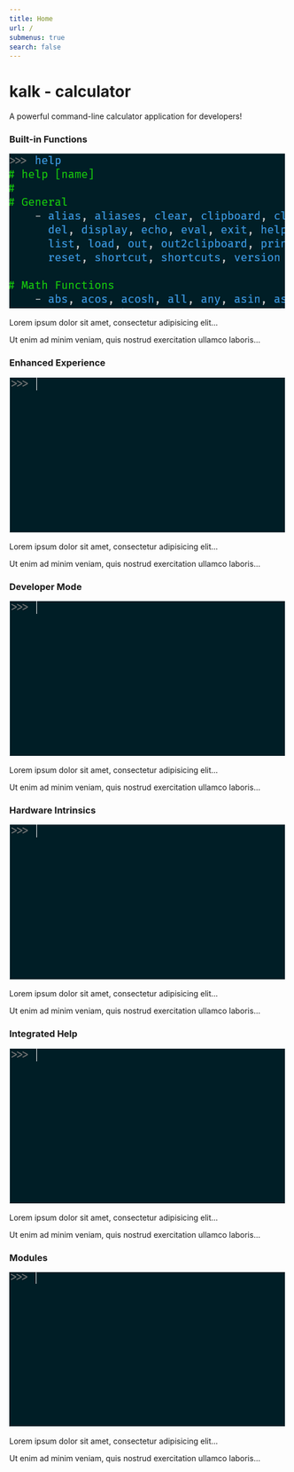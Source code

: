 ```yaml
---
title: Home
url: /
submenus: true
search: false
---
```

<div class="frontpage">
    <div class="jumbotron text-center">
    <h1><span class="kalk-color-0">k</span><span class="kalk-color-1">a</span><span class="kalk-color-2">l</span><span class="kalk-color-3">k</span> - calculator</h1>
    <p>A powerful command-line calculator application for developers!</p> 
    </div>
    <div class="container">
    <div class="row">
    <div class="col-sm-4">
        <h3><i class="fa fa-bolt kalk-color-0"></i>Built-in Functions</h3>
        <img src="img/kalk-fp-builtins.gif" class="rounded img-fluid img-card" alt="Built-in Functions"/>
        <p>Lorem ipsum dolor sit amet, consectetur adipisicing elit...</p>
        <p>Ut enim ad minim veniam, quis nostrud exercitation ullamco laboris...</p>
    </div>
    <div class="col-sm-4">
        <h3><i class="fa fa-magic kalk-color-1"></i>Enhanced Experience</h3>
        <img src="img/kalk-fp-userexp.gif" class="rounded img-fluid img-card" alt="Enhanced Experience"/>
        <p>Lorem ipsum dolor sit amet, consectetur adipisicing elit...</p>
        <p>Ut enim ad minim veniam, quis nostrud exercitation ullamco laboris...</p>
    </div>
    <div class="col-sm-4">
        <h3><i class="fa fa-cogs kalk-color-2"></i>Developer Mode</h3>
        <img src="img/kalk-fp-devmode.gif" class="rounded img-fluid img-card" alt="Developer Mode"/>
        <p>Lorem ipsum dolor sit amet, consectetur adipisicing elit...</p>
        <p>Ut enim ad minim veniam, quis nostrud exercitation ullamco laboris...</p>
    </div>
    <div class="col-sm-4">
        <h3><i class="fa fa-h-square kalk-color-3"></i>Hardware Intrinsics</h3>
        <img src="img/kalk-fp-hwintrinsics.gif" class="rounded img-fluid img-card" alt="Hardware Intrinsics"/>
        <p>Lorem ipsum dolor sit amet, consectetur adipisicing elit...</p>
        <p>Ut enim ad minim veniam, quis nostrud exercitation ullamco laboris...</p>
    </div>
    <div class="col-sm-4">
        <h3><i class="fa fa-book kalk-color-0"></i>Integrated Help</h3>
        <img src="img/kalk-fp-help.gif" class="rounded img-fluid img-card" alt="Integrated Help"/>
        <p>Lorem ipsum dolor sit amet, consectetur adipisicing elit...</p>
        <p>Ut enim ad minim veniam, quis nostrud exercitation ullamco laboris...</p>
    </div>
    <div class="col-sm-4">
        <h3><i class="fa fa-th kalk-color-1"></i>Modules</h3>
        <img src="img/kalk-fp-modules.gif" class="rounded img-fluid img-card" alt="Modules"/>
        <p>Lorem ipsum dolor sit amet, consectetur adipisicing elit...</p>
        <p>Ut enim ad minim veniam, quis nostrud exercitation ullamco laboris...</p>
    </div>    
    </div>
    </div>
</div>
